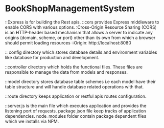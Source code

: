 # BookShopManagementSystem
::Express is for building the Rest apis.
::cors provides Express middleware to enable CORS with various options.
 :Cross-Origin Resource Sharing (CORS) is an HTTP-header based mechanism that allows a server to indicate any origins   (domain, scheme, or port) other than its own from which a browser should permit loading resources
::Origin: http://localhost:8080

:: config directory which stores database details and environment variables like database for production and development.

::controller directory which holds the functional files. These files are responsible to manage the data from models and responses.

::model directory stores database table schemes i.e each model have their table structure and will handle database related operations with that.

::route directory keeps application or restful apis routes configuration.

::server.js is the main file which executes application and provides the listening port of requests. package.json file keep tracks of application dependencies. node_modules folder contain package dependent files which we installs via NPM.